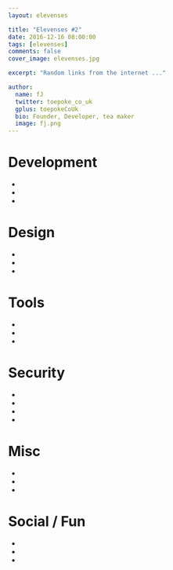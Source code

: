 ```yaml
---
layout: elevenses

title: "Elevenses #2"
date: 2016-12-16 08:00:00
tags: [elevenses]
comments: false
cover_image: elevenses.jpg

excerpt: "Random links from the internet ..."

author:
  name: fJ
  twitter: toepoke_co_uk
  gplus: toepokeCoUk
  bio: Founder, Developer, tea maker
  image: fj.png
---
```


# Development
* []()
* []()
* []()

# Design
* []()
* []()
* []()

# Tools
* []()
* []()
* []()

# Security
* []()
* []()
* []()
* []()

# Misc
* []()
* []()
* []()

# Social / Fun
* []()
* []()
* []()

